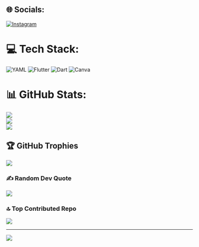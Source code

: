 
## 🌐 Socials:
[![Instagram](https://img.shields.io/badge/Instagram-%23E4405F.svg?logo=Instagram&logoColor=white)](https://instagram.com/syed_wasil_) 

# 💻 Tech Stack:
![YAML](https://img.shields.io/badge/dart-%230175C2.svg?style=for-the-badge&logo=dart&logoColor=white) ![Flutter](https://img.shields.io/badge/Flutter-%2302569B.svg?style=for-the-badge&logo=Flutter&logoColor=white) ![Dart](https://img.shields.io/badge/dart-%230175C2.svg?style=for-the-badge&logo=dart&logoColor=white) ![Canva](https://img.shields.io/badge/Canva-%2300C4CC.svg?style=for-the-badge&logo=Canva&logoColor=white)
# 📊 GitHub Stats:
![](https://github-readme-stats.vercel.app/api?username=syedwasil&theme=dark&hide_border=false&include_all_commits=false&count_private=false)<br/>
![](https://github-readme-streak-stats.herokuapp.com/?user=syedwasil&theme=dark&hide_border=false)<br/>
![](https://github-readme-stats.vercel.app/api/top-langs/?username=syedwasil&theme=dark&hide_border=false&include_all_commits=false&count_private=false&layout=compact)

## 🏆 GitHub Trophies
![](https://github-profile-trophy.vercel.app/?username=syedwasil&theme=radical&no-frame=false&no-bg=true&margin-w=4)

### ✍️ Random Dev Quote
![](https://quotes-github-readme.vercel.app/api?type=horizontal&theme=radical)

### 🔝 Top Contributed Repo
![](https://github-contributor-stats.vercel.app/api?username=syedwasil&limit=5&theme=dark&combine_all_yearly_contributions=true)

---
[![](https://visitcount.itsvg.in/api?id=syedwasil&icon=0&color=1)](https://visitcount.itsvg.in)

<!-- Proudly created with GPRM ( https://gprm.itsvg.in ) -->
